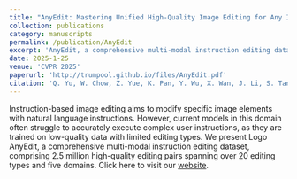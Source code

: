 ```yaml
---
title: "AnyEdit: Mastering Unified High-Quality Image Editing for Any Idea"
collection: publications
category: manuscripts
permalink: /publication/AnyEdit
excerpt: 'AnyEdit, a comprehensive multi-modal instruction editing dataset, comprising 2.5 million high-quality editing pairs spanning over 20 editing types and five domains.'
date: 2025-1-25
venue: 'CVPR 2025'
paperurl: 'http://trumpool.github.io/files/AnyEdit.pdf'
citation: 'Q. Yu, W. Chow, Z. Yue, K. Pan, Y. Wu, X. Wan, J. Li, S. Tang, H. Zhang, and Y. Zhuang, “AnyEdit: Mastering Unified High-Quality Image Editing for Any Idea,” in Proc. IEEE/CVF Conf. Comput. Vis. Pattern Recognit. (CVPR), 2025.'
---
```


Instruction-based image editing aims to modify specific image elements with natural language instructions. However, current models in this domain often struggle to accurately execute complex user instructions, as they are trained on low-quality data with limited editing types. We present Logo AnyEdit, a comprehensive multi-modal instruction editing dataset, comprising 2.5 million high-quality editing pairs spanning over 20 editing types and five domains. Click here to visit our [website](https://dcd-anyedit.github.io/).